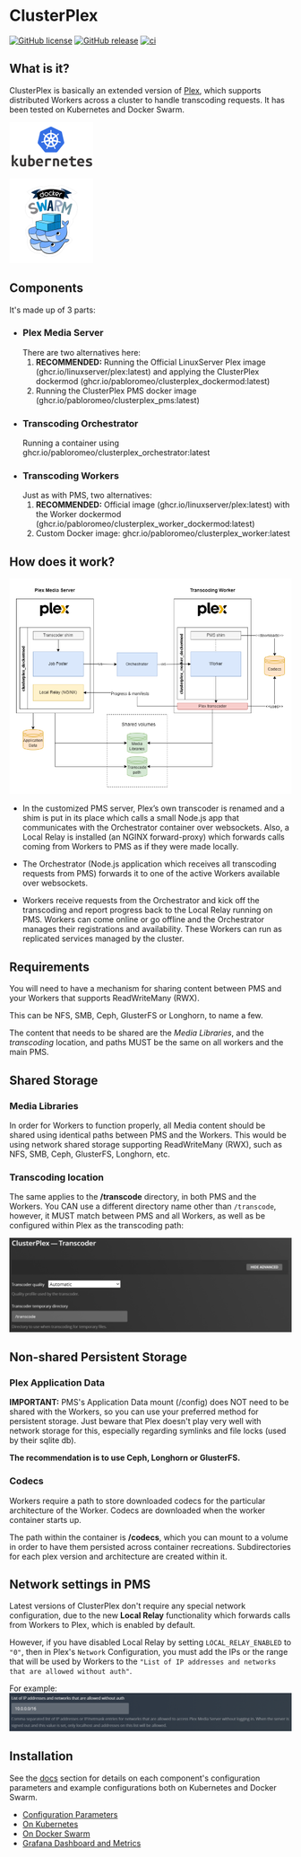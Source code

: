 # ClusterPlex
[![GitHub license](https://img.shields.io/github/license/pabloromeo/clusterplex.svg)](https://github.com/pabloromeo/clusterplex/blob/master/LICENSE)
[![GitHub release](https://img.shields.io/github/release/pabloromeo/clusterplex.svg)](https://GitHub.com/pabloromeo/clusterplex/releases/)
[![ci](https://github.com/pabloromeo/clusterplex/actions/workflows/main.yml/badge.svg)](https://github.com/pabloromeo/clusterplex/actions)

## What is it?

ClusterPlex is basically an extended version of [Plex](https://plex.tv), which supports distributed Workers across a cluster to handle transcoding requests.
It has been tested on Kubernetes and Docker Swarm.

![Kubernetes](docs/images/kubernetes-logo-small.png)

![Docker Swarm](docs/images/docker-swarm-logo-small.png)


## Components

It's made up of 3 parts:

* ### Plex Media Server
  There are two alternatives here:
  1. **RECOMMENDED:** Running the Official LinuxServer Plex image (ghcr.io/linuxserver/plex:latest) and applying the ClusterPlex dockermod (ghcr.io/pabloromeo/clusterplex_dockermod:latest)
  2. Running the ClusterPlex PMS docker image (ghcr.io/pabloromeo/clusterplex_pms:latest)
* ### Transcoding Orchestrator
  Running a container using ghcr.io/pabloromeo/clusterplex_orchestrator:latest
* ### Transcoding Workers
  Just as with PMS, two alternatives:
  1. **RECOMMENDED:** Official image (ghcr.io/linuxserver/plex:latest) with the Worker dockermod (ghcr.io/pabloromeo/clusterplex_worker_dockermod:latest)
  2. Custom Docker image: ghcr.io/pabloromeo/clusterplex_worker:latest

## How does it work?

![Overview](docs/images/overview.png)

* In the customized PMS server, Plex’s own transcoder is renamed and a shim is put in its place which calls a small Node.js app that communicates with the Orchestrator container over websockets.
Also, a Local Relay is installed (an NGINX forward-proxy) which forwards calls coming from Workers to PMS as if they were made locally.

* The Orchestrator (Node.js application which receives all transcoding requests from PMS) forwards it to one of the active Workers available over websockets.

* Workers receive requests from the Orchestrator and kick off the transcoding and report progress back to the Local Relay running on PMS. Workers can come online or go offline and the Orchestrator manages their registrations and availability. These Workers can run as replicated services managed by the cluster.

## Requirements

You will need to have a mechanism for sharing content between PMS and your Workers that supports ReadWriteMany (RWX).

This can be NFS, SMB, Ceph, GlusterFS or Longhorn, to name a few.

The content that needs to be shared are the *Media Libraries*, and the *transcoding* location, and paths MUST be the same on all workers and the main PMS.

## Shared Storage

### Media Libraries

In order for Workers to function properly, all Media content should be shared using identical paths between PMS and the Workers.
This would be using network shared storage supporting ReadWriteMany (RWX), such as NFS, SMB, Ceph, GlusterFS, Longhorn, etc.

### Transcoding location

The same applies to the **/transcode** directory, in both PMS and the Workers. You CAN use a different directory name other than `/transcode`, however, it MUST match between PMS and all Workers, as well as be configured within Plex as the transcoding path:

![transcode-path](docs/images/transcode-path.png)

## Non-shared Persistent Storage

### Plex Application Data
**IMPORTANT:** PMS's Application Data mount (/config) does NOT need to be shared with the Workers, so you can use your preferred method for persistent storage. Just beware that Plex doesn't play very well with network storage for this, especially regarding symlinks and file locks (used by their sqlite db).

**The recommendation is to use Ceph, Longhorn or GlusterFS.**


### Codecs

Workers require a path to store downloaded codecs for the particular architecture of the Worker.
Codecs are downloaded when the worker container starts up.

The path within the container is **/codecs**, which you can mount to a volume in order to have them persisted across container recreations. Subdirectories for each plex version and architecture are created within it.
 
## Network settings in PMS ##
Latest versions of ClusterPlex don't require any special network configuration, due to the new **Local Relay** functionality which forwards calls from Workers to Plex, which is enabled by default.

However, if you have disabled Local Relay by setting `LOCAL_RELAY_ENABLED` to `"0"`, then in Plex's `Network` Configuration, you must add the IPs or the range that will be used by Workers to the `"List of IP addresses and networks that are allowed without auth"`.

For example:
![network-ips](docs/images/network-ips.png)

## Installation

See the [docs](docs/) section for details on each component's configuration parameters and example configurations both on Kubernetes and Docker Swarm.

* [Configuration Parameters](docs/)
* [On Kubernetes](docs/kubernetes/)
* [On Docker Swarm](docs/docker-swarm/)
* [Grafana Dashboard and Metrics](docs/grafana-dashboard/)
